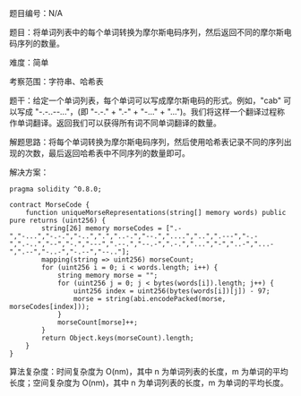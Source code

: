 题目编号：N/A

题目：将单词列表中的每个单词转换为摩尔斯电码序列，然后返回不同的摩尔斯电码序列的数量。

难度：简单

考察范围：字符串、哈希表

题干：给定一个单词列表，每个单词可以写成摩尔斯电码的形式。例如，"cab" 可以写成 "-.-..--..."，(即 "-.-." + ".-" + "-..." + "...")。我们将这样一个翻译过程称作单词翻译。返回我们可以获得所有词不同单词翻译的数量。

解题思路：将每个单词转换为摩尔斯电码序列，然后使用哈希表记录不同的序列出现的次数，最后返回哈希表中不同序列的数量即可。

解决方案：

```solidity
pragma solidity ^0.8.0;

contract MorseCode {
    function uniqueMorseRepresentations(string[] memory words) public pure returns (uint256) {
        string[26] memory morseCodes = [".-","-...","-.-.","-..",".","..-.","--.","....","..",".---","-.-",".-..","--","-.","---",".--.","--.-",".-.","...","-","..-","...-",".--","-..-","-.--","--.."];
        mapping(string => uint256) morseCount;
        for (uint256 i = 0; i < words.length; i++) {
            string memory morse = "";
            for (uint256 j = 0; j < bytes(words[i]).length; j++) {
                uint256 index = uint256(bytes(words[i])[j]) - 97;
                morse = string(abi.encodePacked(morse, morseCodes[index]));
            }
            morseCount[morse]++;
        }
        return Object.keys(morseCount).length;
    }
}
```

算法复杂度：时间复杂度为 O(nm)，其中 n 为单词列表的长度，m 为单词的平均长度；空间复杂度为 O(nm)，其中 n 为单词列表的长度，m 为单词的平均长度。